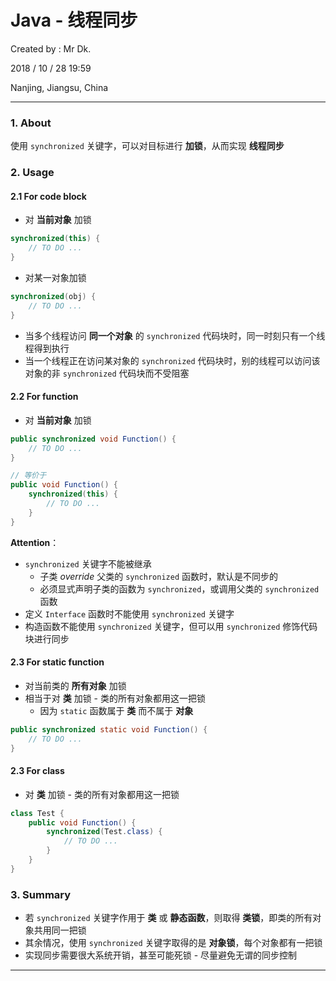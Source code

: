 # Java - 线程同步

Created by : Mr Dk.

2018 / 10 / 28 19:59

Nanjing, Jiangsu, China

---

### 1. About

使用 `synchronized` 关键字，可以对目标进行 __加锁__，从而实现 __线程同步__

### 2. Usage

#### 2.1 For code block

* 对 __当前对象__ 加锁

```java
synchronized(this) {
    // TO DO ...
}
```

* 对某一对象加锁

```java
synchronized(obj) {
    // TO DO ...
}
```

* 当多个线程访问 __同一个对象__ 的 `synchronized` 代码块时，同一时刻只有一个线程得到执行
* 当一个线程正在访问某对象的 `synchronized` 代码块时，别的线程可以访问该对象的非 `synchronized` 代码块而不受阻塞

#### 2.2 For function

* 对 __当前对象__ 加锁

```java
public synchronized void Function() {
    // TO DO ...
}

// 等价于
public void Function() {
    synchronized(this) {
        // TO DO ...
    }
}
```

__Attention__：

* `synchronized` 关键字不能被继承
  * 子类 _override_ 父类的 `synchronized` 函数时，默认是不同步的
  * 必须显式声明子类的函数为 `synchronized`，或调用父类的 `synchronized` 函数
* 定义 `Interface` 函数时不能使用 `synchronized` 关键字
* 构造函数不能使用 `synchronized` 关键字，但可以用 `synchronized` 修饰代码块进行同步

#### 2.3 For static function

* 对当前类的 __所有对象__ 加锁
* 相当于对 __类__ 加锁 - 类的所有对象都用这一把锁
  * 因为 `static` 函数属于 __类__ 而不属于 __对象__

```java
public synchronized static void Function() {
    // TO DO ...
}
```

#### 2.3 For class

* 对 __类__ 加锁 - 类的所有对象都用这一把锁

```java
class Test {
    public void Function() {
        synchronized(Test.class) {
            // TO DO ...
        }
    }
}
```

### 3. Summary

* 若 `synchronized` 关键字作用于 __类__ 或 __静态函数__，则取得 __类锁__，即类的所有对象共用同一把锁
* 其余情况，使用 `synchronized` 关键字取得的是 __对象锁__，每个对象都有一把锁
* 实现同步需要很大系统开销，甚至可能死锁 - 尽量避免无谓的同步控制

---

